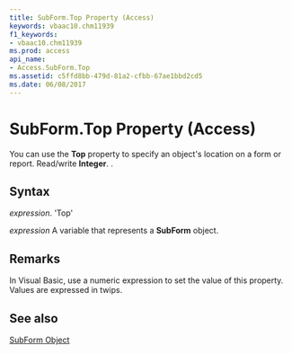 ```yaml
---
title: SubForm.Top Property (Access)
keywords: vbaac10.chm11939
f1_keywords:
- vbaac10.chm11939
ms.prod: access
api_name:
- Access.SubForm.Top
ms.assetid: c5ffd8bb-479d-81a2-cfbb-67ae1bbd2cd5
ms.date: 06/08/2017
---
```



# SubForm.Top Property (Access)

You can use the  **Top** property to specify an object's location on a form or report. Read/write **Integer**. .


## Syntax

 _expression_. 'Top'

 _expression_ A variable that represents a **SubForm** object.


## Remarks

In Visual Basic, use a numeric expression to set the value of this property. Values are expressed in twips.


## See also


[SubForm Object](Access.SubForm.md)

